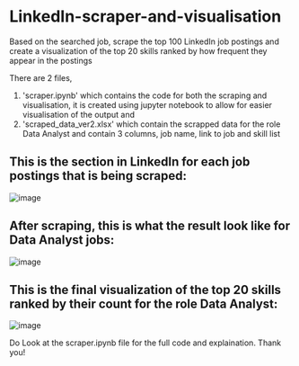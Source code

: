 # LinkedIn-scraper-and-visualisation
Based on the searched job, scrape the top 100 LinkedIn job postings and create a visualization of the top 20 skills ranked by how frequent they appear in the postings

There are 2 files, 
1) 'scraper.ipynb' which contains the code for both the scraping and visualisation, it is created using jupyter notebook to allow for easier visualisation of the output and
2) 'scraped_data_ver2.xlsx' which contain the scrapped data for the role Data Analyst and contain 3 columns, job name, link to job and skill list

## This is the section in LinkedIn for each job postings that is being scraped:
![image](https://github.com/Valent2809/LinkedIn-scraper-and-visualisation/assets/109756078/decc27fc-827f-4d93-8f51-5d0a1d42092f)

## After scraping, this is what the result look like for Data Analyst jobs:
![image](https://github.com/Valent2809/LinkedIn-scraper-and-visualisation/assets/109756078/0ae70476-cbff-4759-ac0a-24d0b484430d)

## This is the final visualization of the top 20 skills ranked by their count for the role Data Analyst:
![image](https://github.com/Valent2809/LinkedIn-scraper-and-visualisation/assets/109756078/517f66c2-1396-4034-82ca-8f187284b4a3)

Do Look at the scraper.ipynb file for the full code and explaination. Thank you!





